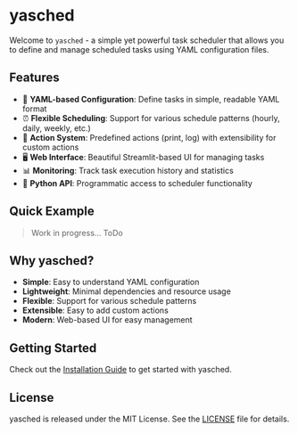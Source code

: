 # yasched

Welcome to `yasched` - a simple yet powerful task scheduler that allows you to define and manage scheduled tasks using YAML configuration files.

## Features

- 📝 **YAML-based Configuration**: Define tasks in simple, readable YAML format
- ⏰ **Flexible Scheduling**: Support for various schedule patterns (hourly, daily, weekly, etc.)
- 🎯 **Action System**: Predefined actions (print, log) with extensibility for custom actions
- 🖥️ **Web Interface**: Beautiful Streamlit-based UI for managing tasks
- 📊 **Monitoring**: Track task execution history and statistics
- 🐍 **Python API**: Programmatic access to scheduler functionality

## Quick Example

> Work in progress... ToDo

## Why yasched?

- **Simple**: Easy to understand YAML configuration
- **Lightweight**: Minimal dependencies and resource usage
- **Flexible**: Support for various schedule patterns
- **Extensible**: Easy to add custom actions
- **Modern**: Web-based UI for easy management

## Getting Started

Check out the [Installation Guide](getting-started/installation.md) to get started with yasched.

## License

yasched is released under the MIT License. See the [LICENSE](https://github.com/jparisu/yasched/blob/main/LICENSE) file for details.
